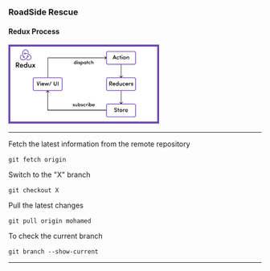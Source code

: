 ### RoadSide Rescue

#### Redux Process
<img src="./src/Assets/redux-process.png" alt="Image Alt Text" width="300"/>

___
Fetch the latest information from the remote repository
```
git fetch origin
```
Switch to the "X" branch
```
git checkout X
```

Pull the latest changes
```
git pull origin mohamed
```
To check the current branch
```
git branch --show-current
```
___
